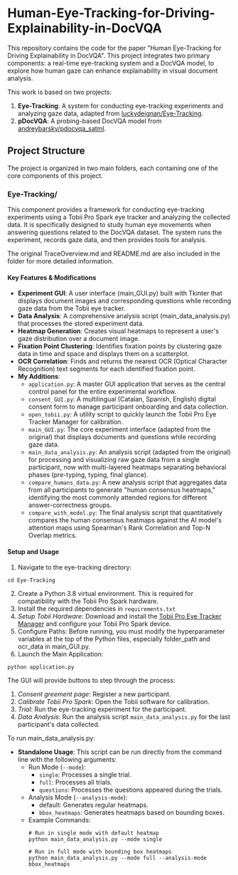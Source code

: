 # Human-Eye-Tracking-for-Driving-Explainability-in-DocVQA

This repository contains the code for the paper "Human Eye-Tracking for Driving
Explainability in DocVQA". This project integrates two primary components: a real-time eye-tracking system and a DocVQA model, to explore how human gaze can enhance explainability in visual document analysis. 

This work is based on two projects: 
1. **Eye-Tracking**: A system for conducting eye-tracking experiments and analyzing gaze data, adapted from  [luckydeignan/Eye-Tracking](https://github.com/luckydeignan/Eye-Tracking).
2. **pDocVQA**: A probing-based DocVQA model from [andreybarsky/pdocvqa_satml](https://github.com/andreybarsky/pdocvqa_satml).

## Project Structure 

The project is organized in two main folders, each containing one of the core components of this project.

### Eye-Tracking/
This component provides a framework for conducting eye-tracking experiments using a Tobii Pro Spark eye tracker and analyzing the collected data. It is specifically designed to study human eye movements when answering questions related to the DocVQA dataset. The system runs the experiment, records gaze data, and then provides tools for analysis.

The original TraceOverview.md and README.md are also included in the folder for more detailed information.

#### Key Features & Modifications
- **Experiment GUI**: A user interface (main_GUI.py) built with Tkinter that displays document images and corresponding questions while recording gaze data from the Tobii eye tracker.
- **Data Analysis**: A comprehensive analysis script (main_data_analysis.py) that processes the stored experiment data.
- **Heatmap Generation**: Creates visual heatmaps to represent a user's gaze distribution over a document image.
- **Fixation Point Clustering**: Identifies fixation points by clustering gaze data in time and space and displays them on a scatterplot.
- **OCR Correlation**: Finds and returns the nearest OCR (Optical Character Recognition) text segments for each identified fixation point.
- **My Additions**:
  - `application.py`: A master GUI application that serves as the central control panel for the entire experimental workflow.
  - `consent_GUI.py`: A multilingual (Catalan, Spanish, English) digital consent form to manage participant onboarding and data collection.
  - `open_tobii.py`: A utility script to quickly launch the Tobii Pro Eye Tracker Manager for calibration.
  - `main_GUI.py`: The core experiment interface (adapted from the original) that displays documents and questions while recording gaze data.
  - `main_data_analysis.py`: An analysis script (adapted from the original) for processing and visualizing raw gaze data from a single participant, now with multi-layered heatmaps separating behavioral phases (pre-typing, typing, final glance).
  - `compare_humans_data.py`: A new analysis script that aggregates data from all participants to generate "human consensus heatmaps," identifying the most commonly attended regions for different answer-correctness groups.
  - `compare_with_model.py`: The final analysis script that quantitatively compares the human consensus heatmaps against the AI model's attention maps using Spearman's Rank Correlation and Top-N Overlap metrics.

#### Setup and Usage
1. Navigate to the eye-tracking directory:
```
cd Eye-Tracking
```
2. Create a Python 3.8 virtual environment. This is required for compatibility with the Tobii Pro Spark hardware.
3. Install the required dependencies in `requirements.txt`
4. *Setup Tobii Hardware*: Download and install the [Tobii Pro Eye Tracker Manager](https://connect.tobii.com/s/etm-downloads?language=en_US) and configure your Tobii Pro Spark device.
5. Configure Paths: Before running, you must modify the hyperparameter variables at the top of the Python files, especially folder_path and ocr_data in main_GUI.py.
6. Launch the Main Application:

```
python application.py
```

The GUI will provide buttons to step through the process:
  1. *Consent greement page*: Register a new participant.
  2. *Calibrate Tobii Pro Spark*: Open the Tobii software for calibration.
  3. *Trial*: Run the eye-tracking experiment for the participant.
  4. *Data Analysis*: Run the analysis script `main_data_analysis.py` for the last participant's data collected.

To run main_data_analysis.py: 
- **Standalone Usage**: This script can be run directly from the command line with the following arguments:
  - Run Mode (`--mode`):
    - `single`: Processes a single trial.
    - `full`: Processes all trials.
    - `questions`: Processes the questions appeared during the trials.
  - Analysis Mode (`--analysis-mode`):
    - default: Generates regular heatmaps.
    - `bbox_heatmaps`: Generates heatmaps based on bounding boxes.
  - Example Commands:
    ```
    # Run in single mode with default heatmap
    python main_data_analysis.py --mode single
    
    # Run in full mode with bounding box heatmaps
    python main_data_analysis.py --mode full --analysis-mode bbox_heatmaps
    ```








